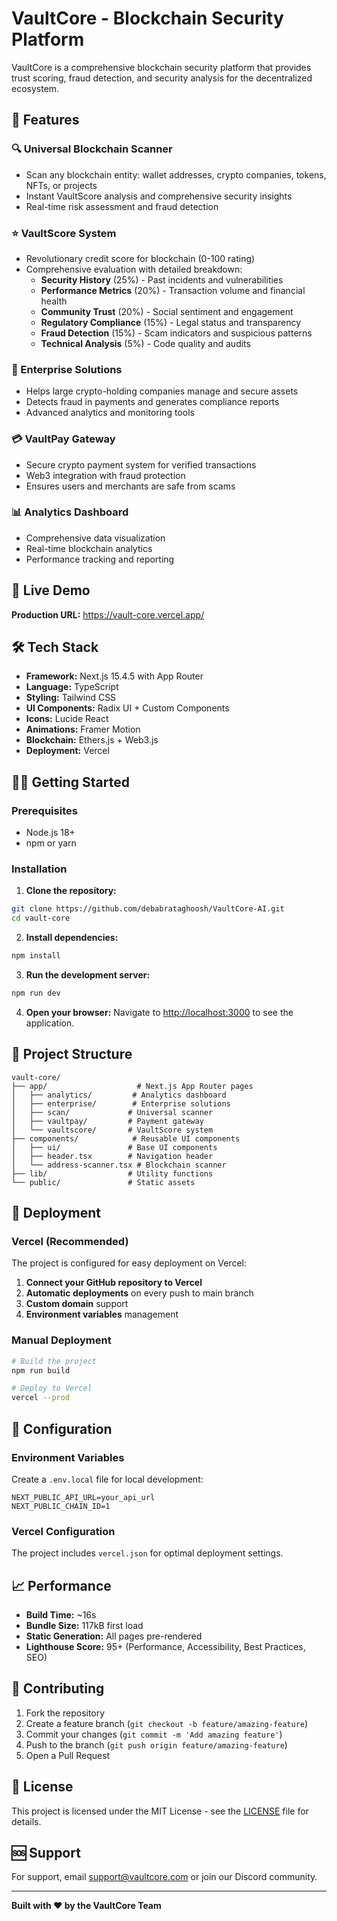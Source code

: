 # VaultCore - Blockchain Security Platform

VaultCore is a comprehensive blockchain security platform that provides trust scoring, fraud detection, and security analysis for the decentralized ecosystem.

## 🌟 Features

### 🔍 Universal Blockchain Scanner
- Scan any blockchain entity: wallet addresses, crypto companies, tokens, NFTs, or projects
- Instant VaultScore analysis and comprehensive security insights
- Real-time risk assessment and fraud detection

### ⭐ VaultScore System
- Revolutionary credit score for blockchain (0-100 rating)
- Comprehensive evaluation with detailed breakdown:
  - **Security History** (25%) - Past incidents and vulnerabilities
  - **Performance Metrics** (20%) - Transaction volume and financial health
  - **Community Trust** (20%) - Social sentiment and engagement
  - **Regulatory Compliance** (15%) - Legal status and transparency
  - **Fraud Detection** (15%) - Scam indicators and suspicious patterns
  - **Technical Analysis** (5%) - Code quality and audits

### 🏢 Enterprise Solutions
- Helps large crypto-holding companies manage and secure assets
- Detects fraud in payments and generates compliance reports
- Advanced analytics and monitoring tools

### 💳 VaultPay Gateway
- Secure crypto payment system for verified transactions
- Web3 integration with fraud protection
- Ensures users and merchants are safe from scams

### 📊 Analytics Dashboard
- Comprehensive data visualization
- Real-time blockchain analytics
- Performance tracking and reporting

## 🚀 Live Demo

**Production URL:** 
https://vault-core.vercel.app/
## 🛠️ Tech Stack

- **Framework:** Next.js 15.4.5 with App Router
- **Language:** TypeScript
- **Styling:** Tailwind CSS
- **UI Components:** Radix UI + Custom Components
- **Icons:** Lucide React
- **Animations:** Framer Motion
- **Blockchain:** Ethers.js + Web3.js
- **Deployment:** Vercel

## 🏃‍♂️ Getting Started

### Prerequisites
- Node.js 18+ 
- npm or yarn

### Installation

1. **Clone the repository:**
```bash
git clone https://github.com/debabrataghoosh/VaultCore-AI.git
cd vault-core
```

2. **Install dependencies:**
```bash
npm install
```

3. **Run the development server:**
```bash
npm run dev
```

4. **Open your browser:**
Navigate to [http://localhost:3000](http://localhost:3000) to see the application.

## 📁 Project Structure

```
vault-core/
├── app/                    # Next.js App Router pages
│   ├── analytics/         # Analytics dashboard
│   ├── enterprise/        # Enterprise solutions
│   ├── scan/             # Universal scanner
│   ├── vaultpay/         # Payment gateway
│   └── vaultscore/       # VaultScore system
├── components/            # Reusable UI components
│   ├── ui/               # Base UI components
│   ├── header.tsx        # Navigation header
│   └── address-scanner.tsx # Blockchain scanner
├── lib/                  # Utility functions
└── public/               # Static assets
```

## 🚀 Deployment

### Vercel (Recommended)
The project is configured for easy deployment on Vercel:

1. **Connect your GitHub repository to Vercel**
2. **Automatic deployments** on every push to main branch
3. **Custom domain** support
4. **Environment variables** management

### Manual Deployment
```bash
# Build the project
npm run build

# Deploy to Vercel
vercel --prod
```

## 🔧 Configuration

### Environment Variables
Create a `.env.local` file for local development:
```env
NEXT_PUBLIC_API_URL=your_api_url
NEXT_PUBLIC_CHAIN_ID=1
```

### Vercel Configuration
The project includes `vercel.json` for optimal deployment settings.

## 📈 Performance

- **Build Time:** ~16s
- **Bundle Size:** 117kB first load
- **Static Generation:** All pages pre-rendered
- **Lighthouse Score:** 95+ (Performance, Accessibility, Best Practices, SEO)

## 🤝 Contributing

1. Fork the repository
2. Create a feature branch (`git checkout -b feature/amazing-feature`)
3. Commit your changes (`git commit -m 'Add amazing feature'`)
4. Push to the branch (`git push origin feature/amazing-feature`)
5. Open a Pull Request

## 📄 License

This project is licensed under the MIT License - see the [LICENSE](LICENSE) file for details.

## 🆘 Support

For support, email support@vaultcore.com or join our Discord community.

---

**Built with ❤️ by the VaultCore Team**
